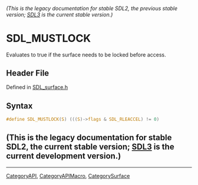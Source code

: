 ###### (This is the legacy documentation for stable SDL2, the previous stable version; [SDL3](https://wiki.libsdl.org/SDL3/) is the current stable version.)
# SDL_MUSTLOCK

Evaluates to true if the surface needs to be locked before access.

## Header File

Defined in [SDL_surface.h](https://github.com/libsdl-org/SDL/blob/SDL2/include/SDL_surface.h)

## Syntax

```c
#define SDL_MUSTLOCK(S) (((S)->flags & SDL_RLEACCEL) != 0)
```

## (This is the legacy documentation for stable SDL2, the current stable version; [SDL3](https://wiki.libsdl.org/SDL3/) is the current development version.)



----
[CategoryAPI](CategoryAPI), [CategoryAPIMacro](CategoryAPIMacro), [CategorySurface](CategorySurface)

